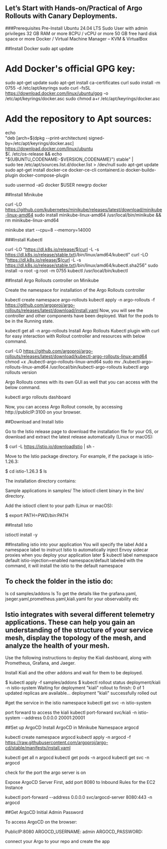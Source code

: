 ## Let’s Start with Hands-on/Practical of Argo Rollouts with Canary Deployments.

###Prerequisites
Pre-Install Ubuntu 24.04 LTS Sudo User with admin privileges 32 GB RAM or more  8CPU / vCPU or more 50 GB free hard disk space or more Docker / Virtual Machine Manager – KVM & VirtualBox

##Install Docker
sudo apt update

# Add Docker's official GPG key:
sudo apt-get update
sudo apt-get install ca-certificates curl
sudo install -m 0755 -d /etc/apt/keyrings
sudo curl -fsSL https://download.docker.com/linux/ubuntu/gpg -o /etc/apt/keyrings/docker.asc
sudo chmod a+r /etc/apt/keyrings/docker.asc

# Add the repository to Apt sources:
echo \
"deb [arch=$(dpkg --print-architecture) signed-by=/etc/apt/keyrings/docker.asc] https://download.docker.com/linux/ubuntu \
$(. /etc/os-release && echo "${UBUNTU_CODENAME:-$VERSION_CODENAME}") stable" | \
sudo tee /etc/apt/sources.list.d/docker.list > /dev/null
sudo apt-get update
sudo apt-get install docker-ce docker-ce-cli containerd.io docker-buildx-plugin docker-compose-plugin

sudo usermod -aG docker $USER
newgrp docker

##Install Minikube

curl -LO https://github.com/kubernetes/minikube/releases/latest/download/minikube-linux-amd64
sudo install minikube-linux-amd64 /usr/local/bin/minikube && rm minikube-linux-amd64

minikube start --cpu=8 --memory=14000

###Install Kubectl

curl -LO "https://dl.k8s.io/release/$(curl -L -s https://dl.k8s.io/release/stable.txt)/bin/linux/amd64/kubectl"
curl -LO "https://dl.k8s.io/release/$(curl -L -s https://dl.k8s.io/release/stable.txt)/bin/linux/amd64/kubectl.sha256"
sudo install -o root -g root -m 0755 kubectl /usr/local/bin/kubectl

##Install Argo Rollouts controller on Minikube

Create the namespace for installation of the Argo Rollouts controller

kubectl create namespace argo-rollouts
kubectl apply -n argo-rollouts -f https://github.com/argoproj/argo-rollouts/releases/latest/download/install.yaml
Now, you will see the controller and other components have been deployed. Wait for the pods to be in the Running state.

kubectl get all -n argo-rollouts
Install Argo Rollouts Kubectl plugin with curl for easy interaction with Rollout controller and resources with below command.

curl -LO https://github.com/argoproj/argo-rollouts/releases/latest/download/kubectl-argo-rollouts-linux-amd64
chmod +x ./kubectl-argo-rollouts-linux-amd64
sudo mv ./kubectl-argo-rollouts-linux-amd64 /usr/local/bin/kubectl-argo-rollouts
kubectl argo rollouts version

Argo Rollouts comes with its own GUI as well that you can access with the below command.

kubectl argo rollouts dashboard

Now, you can access Argo Rollout console, by accessing http://publicIP:3100 on your browser.

##Download and Install Istio

Go to the Istio release page to download the installation file for your OS, or download and extract the latest release automatically (Linux or macOS):

$ curl -L https://istio.io/downloadIstio | sh -

Move to the Istio package directory. For example, if the package is istio-1.26.3:

$ cd istio-1.26.3
$ ls

The installation directory contains:

Sample applications in samples/
The istioctl client binary in the bin/ directory.

Add the istioctl client to your path (Linux or macOS):

$ export PATH=$PWD/bin:$PATH

##Install Istio

istioctl install -y

##Installing istio into your application
You will specify the label
Add a namespace label to instruct Istio to automatically inject Envoy sidecar proxies when you deploy your application later
$ kubectl label namespace default istio-injection=enabled
namespace/default labeled
with the command, it will install the istio to the default namespace

## To check the folder in the istio do:
ls
cd samples/addons
ls
To get the details like the grafana.yaml, jseger.yaml,prometheus.yaml,kiali.yaml for your observability etc

## Istio integrates with several different telemetry applications. These can help you gain an understanding of the structure of your service mesh, display the topology of the mesh, and analyze the health of your mesh.

Use the following instructions to deploy the Kiali dashboard, along with Prometheus, Grafana, and Jaeger.

Install Kiali and the other addons and wait for them to be deployed.

$ kubectl apply -f samples/addons
$ kubectl rollout status deployment/kiali -n istio-system
Waiting for deployment "kiali" rollout to finish: 0 of 1 updated replicas are available...
deployment "kiali" successfully rolled out

#get the service in the istio namespace
kubectl get svc -n istio-system

port forward to access the kiali
kubectl port-forward svc/kiali -n istio-system --address 0.0.0.0 20001:20001

##Set up ArgoCD Install ArgoCD in Minikube Namespace argocd

kubectl create namespace argocd
kubectl apply -n argocd -f https://raw.githubusercontent.com/argoproj/argo-cd/stable/manifests/install.yaml

kubectl get all n argocd
kubectl get pods -n argocd
kubectl get svc -n argocd

check for the port the argo server is on

Expose ArgoCD Server First, add port 8080 to Inbound Rules for the EC2 Instance

kubectl port-forward --address 0.0.0.0 svc/argocd-server 8080:443 -n argocd

##Get ArgoCD Initial Admin Password

To access ArgoCD on the browser:

PublicIP:8080
ARGOCD_USERNAME: admin
ARGOCD_PASSWORD:

connect your Argo to your repo and create the app 

